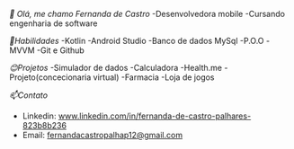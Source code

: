 *👋 Olá, me chamo Fernanda de Castro*
-Desenvolvedora mobile
-Cursando engenharia de software

*🤯Habilidades*
-Kotlin
-Android Studio
-Banco de dados MySql
-P.O.O
-MVVM
-Git e Github

*😊Projetos*
-Simulador de dados
-Calculadora
-Health.me
-Projeto(concecionaria virtual)
-Farmacia
-Loja de jogos

*📫Contato*
- Linkedin: www.linkedin.com/in/fernanda-de-castro-palhares-823b8b236
- Email: fernandacastropalhap12@gmail.com

<!---
Fern100/Fern100 is a ✨ special ✨ repository because its `README.md` (this file) appears on your GitHub profile.
You can click the Preview link to take a look at your changes.
--->
